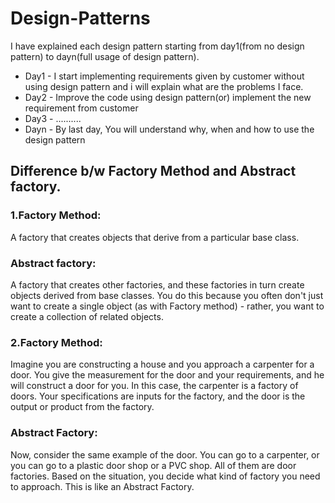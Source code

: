 # Design-Patterns
I have explained each design pattern starting from day1(from no design pattern) to dayn(full usage of design pattern).
- Day1 - I start implementing requirements given by customer without using design pattern and i will explain what are the problems I face.
- Day2 - Improve the code using design pattern(or) implement the new requirement from customer
- Day3 - ..........
- Dayn - By last day, You will understand why, when and how to use the design pattern

## Difference b/w Factory Method and Abstract factory.
### 1.Factory Method:
A factory that creates objects that derive from a particular base class.
### Abstract factory:
A factory that creates other factories, and these factories in turn create objects derived from base classes. You do this because you often don't just want to create a single object (as with Factory method) - rather, you want to create a collection of related objects.

### 2.Factory Method:
Imagine you are constructing a house and you approach a carpenter for a door. You give the measurement for the door and your requirements, and he will construct a door for you. In this case, the carpenter is a factory of doors. Your specifications are inputs for the factory, and the door is the output or product from the factory.
### Abstract Factory:
Now, consider the same example of the door. You can go to a carpenter, or you can go to a plastic door shop or a PVC shop. All of them are door factories. Based on the situation, you decide what kind of factory you need to approach. This is like an Abstract Factory.
